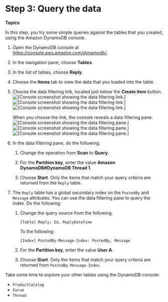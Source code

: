 # Step 3: Query the data<a name="SampleData.Query"></a>

**Topics**

In this step, you try some simple queries against the tables that you created, using the Amazon DynamoDB console\.

1. Open the DynamoDB console at [https://console\.aws\.amazon\.com/dynamodb/](https://console.aws.amazon.com/dynamodb/)\.

1. In the navigation pane, choose **Tables**\.

1. In the list of tables, choose **Reply**\.

1. Choose the **Items** tab to view the data that you loaded into the table\.

1. Choose the data filtering link, located just below the **Create item** button\.  
![\[Console screenshot showing the data filtering link.\]](http://docs.aws.amazon.com/amazondynamodb/latest/developerguide/images/console-data-filtering-01.png)![\[Console screenshot showing the data filtering link.\]](http://docs.aws.amazon.com/amazondynamodb/latest/developerguide/)![\[Console screenshot showing the data filtering link.\]](http://docs.aws.amazon.com/amazondynamodb/latest/developerguide/)

   When you choose the link, the console reveals a data filtering pane\.  
![\[Console screenshot showing the data filtering pane.\]](http://docs.aws.amazon.com/amazondynamodb/latest/developerguide/images/console-data-filtering-02.png)![\[Console screenshot showing the data filtering pane.\]](http://docs.aws.amazon.com/amazondynamodb/latest/developerguide/)![\[Console screenshot showing the data filtering pane.\]](http://docs.aws.amazon.com/amazondynamodb/latest/developerguide/)

1. In the data filtering pane, do the following:

   1. Change the operation from **Scan** to **Query**\.

   1. For the **Partition key**, enter the value **Amazon DynamoDB\#DynamoDB Thread 1**\.

   1. Choose **Start**\. Only the items that match your query criteria are returned from the `Reply` table\.

1. The `Reply` table has a global secondary index on the `PostedBy` and `Message` attributes\. You can use the data filtering pane to query the index\. Do the following:

   1. Change the query source from the following:

      `[Table] Reply: Id, ReplyDateTime`

      To the following:

      `[Index] PostedBy-Message-Index: PostedBy, Message`

   1. For the **Partition key**, enter the value **User A**\.

   1. Choose **Start**\. Only the items that match your query criteria are returned from `PostedBy-Message-Index`\.

Take some time to explore your other tables using the DynamoDB console:
+ `ProductCatalog`
+ `Forum`
+ `Thread`